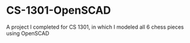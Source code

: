 CS-1301-OpenSCAD
================

A project I completed for CS 1301, in which I modeled all 6 chess pieces using OpenSCAD
